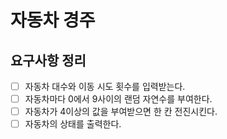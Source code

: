 # 자동차 경주

## 요구사항 정리

- [ ] 자동차 대수와 이동 시도 횟수를 입력받는다.
- [ ] 자동차마다 0에서 9사이의 랜덤 자연수를 부여한다.
- [ ] 자동차가 4이상의 값을 부여받으면 한 칸 전진시킨다.
- [ ] 자동차의 상태를 출력한다.